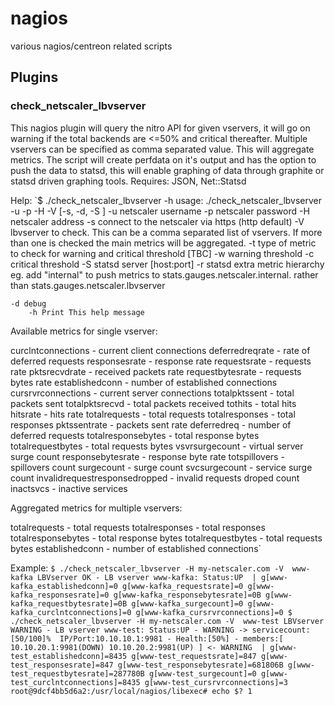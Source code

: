# nagios
various nagios/centreon related scripts

## Plugins

### check_netscaler_lbvserver
This nagios plugin will query the nitro API for given vservers, it will go on warning if the total backends are <=50% and critical thereafter.
Multiple vservers can be specified as comma separated value. This will aggregate metrics.
The script will create perfdata on it's output and has the option to push the data to statsd, this will enable graphing of data through graphite or statsd driven graphing tools.
Requires: JSON, Net::Statsd

Help:
`$ ./check_netscaler_lbvserver -h
usage: ./check_netscaler_lbvserver -u <username> -p <password> -H <netscaler host> -V <lbvserver> [-s, -d, -S <statsd server:port>]
        -u netscaler username
	-p netscaler password
	-H netscaler address
	-s connect to the netscaler via https (http default)
	-V lbvserver to check. This can be a comma separated list of vservers. If more than one is checked the main metrics will be aggregated.
	-t type of metric to check for warning and critical threshold [TBC]
	-w warning threshold
	-c critical threshold
	-S statsd server [host:port]
	-r statsd extra metric hierarchy eg. add "internal" to push metrics to stats.gauges.netscaler.internal.<lbvserver> rather than stats.gauges.netscaler.lbvserver

	-d debug
        -h Print This help message


Available metrics for single vserver:

curclntconnections - current client connections
deferredreqrate - rate of deferred requests
responsesrate - response rate
requestsrate - requests rate
pktsrecvdrate - received packets rate
requestbytesrate - requests bytes rate
establishedconn - number of established connections
cursrvrconnections - current server connections
totalpktssent - total packets sent
totalpktsrecvd - total packets received
tothits - total hits
hitsrate - hits rate
totalrequests - total requests
totalresponses - total responses
pktssentrate - packets sent rate
deferredreq - number of deferred requests
totalresponsebytes - total response bytes
totalrequestbytes - total requests bytes
vsvrsurgecount - virtual server surge count
responsebytesrate - response byte rate
totspillovers - spillovers count
surgecount - surge count
svcsurgecount - service surge count
invalidrequestresponsedropped - invalid requests droped count
inactsvcs - inactive services

Aggregated metrics for multiple vservers:

totalrequests - total requests
totalresponses - total responses
totalresponsebytes - total response bytes
totalrequestbytes - total requests bytes
establishedconn - number of established connections`

Example:
`$ ./check_netscaler_lbvserver -H my-netscaler.com -V  www-kafka
LBVserver OK - LB vserver www-kafka: Status:UP  | g[www-kafka_establishedconn]=0 g[www-kafka_requestsrate]=0 g[www-kafka_responsesrate]=0 g[www-kafka_responsebytesrate]=0B g[www-kafka_requestbytesrate]=0B g[www-kafka_surgecount]=0 g[www-kafka_curclntconnections]=0 g[www-kafka_cursrvrconnections]=0
$ ./check_netscaler_lbvserver -H my-netscaler.com -V  www-test
LBVserver WARNING - LB vserver www-test: Status:UP - WARNING -> servicecount:[50/100]%  IP/Port:10.10.10.1:9981 - Health:[50%] - members:[ 10.10.20.1:9981(DOWN) 10.10.20.2:9981(UP) ] <- WARNING  | g[www-test_establishedconn]=8435 g[www-test_requestsrate]=847 g[www-test_responsesrate]=847 g[www-test_responsebytesrate]=681806B g[www-test_requestbytesrate]=287780B g[www-test_surgecount]=0 g[www-test_curclntconnections]=8435 g[www-test_cursrvrconnections]=3
root@9dcf4bb5d6a2:/usr/local/nagios/libexec# echo $?
1`
